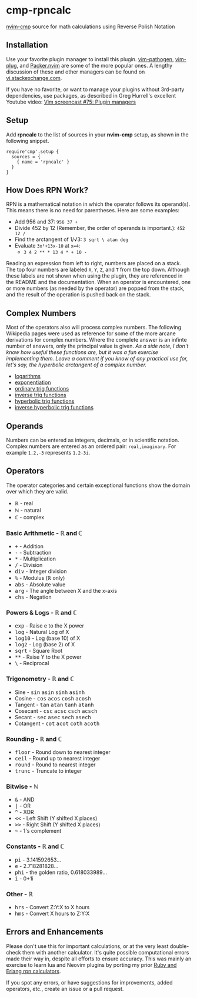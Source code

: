 # cmp-rpncalc
[nvim-cmp](https://github.com/hrsh7th/nvim-cmp) source for math calculations using Reverse Polish Notation

## Installation

Use your favorite plugin manager to install this plugin. [vim-pathogen](https://github.com/tpope/vim-pathogen), [vim-plug](https://github.com/junegunn/vim-plug), and [Packer.nvim](https://github.com/wbthomason/packer.nvim) are some of the more popular ones. A lengthy discussion of these and other managers can be found on [vi.stackexchange.com](https://vi.stackexchange.com/questions/388/what-is-the-difference-between-the-vim-plugin-managers).

If you have no favorite, or want to manage your plugins without 3rd-party dependencies, use packages, as described in Greg Hurrell's excellent Youtube video: [Vim screencast #75: Plugin managers](https://www.youtube.com/watch?v=X2_R3uxDN6g)

## Setup
Add **rpncalc** to the list of sources in your **nvim-cmp** setup, as shown in the following snippet.
```
require'cmp'.setup {
  sources = {
    { name = 'rpncalc' }
  }
}
```

## How Does RPN Work?

RPN is a mathematical notation in which the operator follows its operand(s). This means there is no need for parentheses. Here are some examples:
* Add 956 and 37: `956 37 +`
* Divide 452 by 12 (Remember, the order of operands is important.): `452 12 /`
* Find the arctangent of 1/√3: `3 sqrt \ atan deg`
* Evaluate `3x²+13x-10` at `x=4`:
    * `3 4 2 ** * 13 4 * + 10 -`

Reading an expression from left to right, numbers are placed on a stack. The top four numbers are labeled `X`, `Y`, `Z`, and `T` from the top down. Although these labels are not shown when using the plugin, they are referenced in the README and the documentation. When an operator is encountered, one or more numbers (as needed by the operator) are popped from the stack, and the result of the operation is pushed back on the stack.

## Complex Numbers
Most of the operators also will process complex numbers. The following Wikipedia pages were used as reference for some of the more arcane derivations for complex numbers. Where the complete answer is an infinte number of answers, only the principal value is given. *As a side note, I don't know how useful these functions are, but it was a fun exercise implementing them. Leave a comment if you know of any practical use for, let's say, the hyperbolic arctangent of a complex number.*
* [logarithms](https://en.wikipedia.org/wiki/Complex_logarithm)
* [exponentiation](https://en.wikipedia.org/wiki/exponential_function#computation_of_ab_where_both_a_and_b_are_complex)
* [ordinary trig functions](https://en.wikipedia.org/wiki/sine_and_cosine#complex_exponential_function_definitions)
* [inverse trig functions](https://en.wikipedia.org/wiki/Inverse_trigonometric_functions#Extension_to_complex_plane)
* [hyperbolic trig functions](https://en.wikipedia.org/wiki/Hyperbolic_sin#Hyperbolic_functions_for_complex_numbers)
* [inverse hyperbolic trig functions](https://en.wikipedia.org/wiki/Inverse_hyperbolic_functions)

## Operands

Numbers can be entered as integers, decimals, or in scientific notation. Complex numbers are entered as an ordered pair: `real,imaginary`. For example `1.2,-3` represents `1.2-3i`.

## Operators

The operator categories and certain exceptional functions show the domain over which they are valid.
* ℝ - real
* ℕ - natural
* ℂ - complex

### Basic Arithmetic - ℝ and ℂ
* <kbd>+</kbd>   - Addition
* <kbd>-</kbd>   - Subtraction
* <kbd>*</kbd>   - Multiplication
* <kbd>/</kbd>   - Division
* <kbd>div</kbd> - Integer division
* <kbd>%</kbd>   - Modulus (ℝ only)
* <kbd>abs</kbd> - Absolute value
* <kbd>arg</kbd> - The angle between X and the x-axis
* <kbd>chs</kbd> - Negation

### Powers & Logs - ℝ and ℂ
* <kbd>exp</kbd>   - Raise e to the X power
* <kbd>log</kbd>   - Natural Log of X
* <kbd>log10</kbd> - Log (base 10) of X
* <kbd>log2</kbd>  - Log (base 2) of X
* <kbd>sqrt</kbd>  - Square Root
* <kbd>**</kbd>    - Raise Y to the X power
* <kbd>\\</kbd>    - Reciprocal

### Trigonometry - ℝ and ℂ
* Sine      - <kbd>sin</kbd>   <kbd>asin</kbd>   <kbd>sinh</kbd>   <kbd>asinh</kbd>
* Cosine    - <kbd>cos</kbd>   <kbd>acos</kbd>   <kbd>cosh</kbd>   <kbd>acosh</kbd>
* Tangent   - <kbd>tan</kbd>   <kbd>atan</kbd>   <kbd>tanh</kbd>   <kbd>atanh</kbd>
* Cosecant  - <kbd>csc</kbd>   <kbd>acsc</kbd>   <kbd>csch</kbd>   <kbd>acsch</kbd>
* Secant    - <kbd>sec</kbd>   <kbd>asec</kbd>   <kbd>sech</kbd>   <kbd>asech</kbd>
* Cotangent - <kbd>cot</kbd>   <kbd>acot</kbd>   <kbd>coth</kbd>   <kbd>acoth</kbd>

### Rounding - ℝ and ℂ
* <kbd>floor</kbd> - Round down to nearest integer
* <kbd>ceil</kbd>  - Round up to nearest integer
* <kbd>round</kbd> - Round to nearest integer
* <kbd>trunc</kbd> - Truncate to integer

### Bitwise - ℕ
* <kbd>&</kbd>  - AND
* <kbd>\|</kbd> - OR
* <kbd>^</kbd>  - XOR
* <kbd><<</kbd> - Left Shift (Y shifted X places)
* <kbd>>></kbd> - Right Shift (Y shifted X places)
* <kbd>~</kbd>  - 1's complement

### Constants - ℝ and ℂ
* <kbd>pi</kbd>  - 3.141592653...
* <kbd>e</kbd>   - 2.718281828...
* <kbd>phi</kbd> - the golden ratio, 0.618033989...
* <kbd>i</kbd>   - 0+1i

### Other - ℝ
* <kbd>hrs</kbd> - Convert Z:Y:X to X hours
* <kbd>hms</kbd> - Convert X hours to Z:Y:X

## Errors and Enhancements
Please don't use this for important calculations, or at the very least double-check them with another calculator. It's quite possible computational errors made their way in, despite all efforts to ensure accuracy. This was mainly an exercise to learn lua and Neovim plugins by porting my prior [Ruby and Erlang rpn calculators](https://github.com/PhilRunninger/rpn).

If you spot any errors, or have suggestions for improvements, added operators, etc., create an issue or a pull request.
